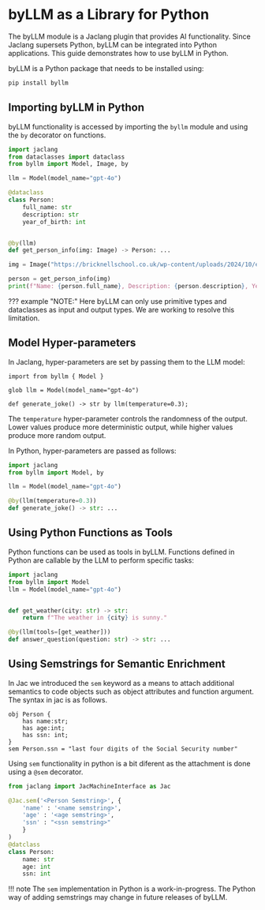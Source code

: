 # byLLM as a Library for Python

The byLLM module is a Jaclang plugin that provides AI functionality. Since Jaclang supersets Python, byLLM can be integrated into Python applications. This guide demonstrates how to use byLLM in Python.

byLLM is a Python package that needs to be installed using:

```bash
pip install byllm
```

## Importing byLLM in Python

byLLM functionality is accessed by importing the `byllm` module and using the `by` decorator on functions.

```python linenums="1"
import jaclang
from dataclasses import dataclass
from byllm import Model, Image, by

llm = Model(model_name="gpt-4o")

@dataclass
class Person:
    full_name: str
    description: str
    year_of_birth: int


@by(llm)
def get_person_info(img: Image) -> Person: ...

img = Image("https://bricknellschool.co.uk/wp-content/uploads/2024/10/einstein3.webp")

person = get_person_info(img)
print(f"Name: {person.full_name}, Description: {person.description}, Year of Birth: {person.year_of_birth}")
```
??? example "NOTE:"
    Here byLLM can only use primitive types and dataclasses as input and output types. We are working to resolve this limitation.


## Model Hyper-parameters

In Jaclang, hyper-parameters are set by passing them to the LLM model:

```jac linenums="1"
import from byllm { Model }

glob llm = Model(model_name="gpt-4o")

def generate_joke() -> str by llm(temperature=0.3);
```

The `temperature` hyper-parameter controls the randomness of the output. Lower values produce more deterministic output, while higher values produce more random output.

In Python, hyper-parameters are passed as follows:

```python linenums="1"
import jaclang
from byllm import Model, by

llm = Model(model_name="gpt-4o")

@by(llm(temperature=0.3))
def generate_joke() -> str: ...
```

## Using Python Functions as Tools

Python functions can be used as tools in byLLM. Functions defined in Python are callable by the LLM to perform specific tasks:

```python linenums="1"
import jaclang
from byllm import Model
llm = Model(model_name="gpt-4o")


def get_weather(city: str) -> str:
    return f"The weather in {city} is sunny."

@by(llm(tools=[get_weather]))
def answer_question(question: str) -> str: ...
```

## Using Semstrings for Semantic Enrichment

In Jac we introduced the `sem` keyword as a means to attach additional semantics to code objects such as object attributes and function argument. The syntax in jac is as follows.

```jac
obj Person {
    has name:str;
    has age:int;
    has ssn: int;
}
sem Person.ssn = "last four digits of the Social Security number"
```

Using `sem` functionality in python is a bit diferent as the attachment is done using a `@sem` decorator.

```python
from jaclang import JacMachineInterface as Jac

@Jac.sem('<Person Semstring>', {
    'name' : '<name semstring>',
    'age' : '<age semstring>',
    'ssn' : "<ssn semstring>"
    }
)
@datclass
class Person:
    name: str
    age: int
    ssn: int
```

!!! note
    The `sem` implementation in Python is a work-in-progress. The Python way of adding semstrings may change in future releases of byLLM.
